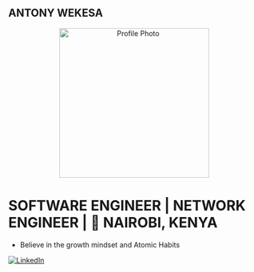 ## ANTONY WEKESA
<div align="center">
  <img src="https://encrypted-tbn0.gstatic.com/images?q=tbn:ANd9GcTHndcUDTZx0cy2Swch90wNRsxOJNwfRttq0w&usqp=CAU" alt="Profile Photo" width="300" height="300">
</div>

# SOFTWARE ENGINEER | NETWORK ENGINEER | 📍 NAIROBI, KENYA

* Believe in the growth mindset and Atomic Habits

[![LinkedIn](https://img.shields.io/badge/LinkedIn-Connect-blue?style=flat&logo=linkedin&logoColor=white)](https://www.linkedin.com/in/amwekesa)
